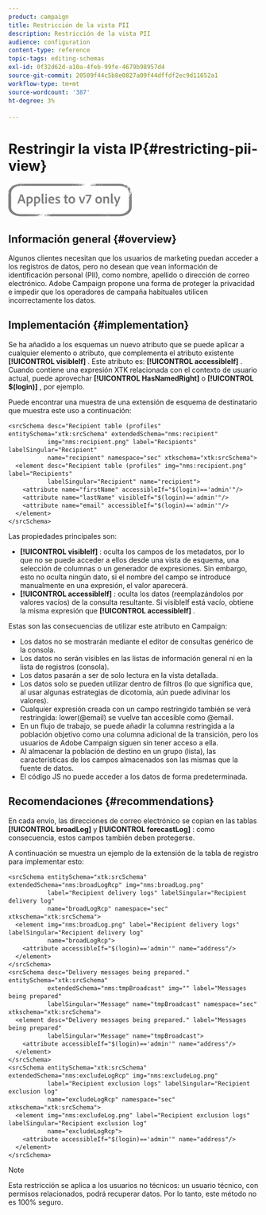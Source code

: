```yaml
---
product: campaign
title: Restricción de la vista PII
description: Restricción de la vista PII
audience: configuration
content-type: reference
topic-tags: editing-schemas
exl-id: 0f32d62d-a10a-4feb-99fe-4679b98957d4
source-git-commit: 20509f44c5b8e0827a09f44dffdf2ec9d11652a1
workflow-type: tm+mt
source-wordcount: '387'
ht-degree: 3%

---
```


# Restringir la vista IP{#restricting-pii-view}

![](../../assets/v7-only.svg)

## Información general {#overview}

Algunos clientes necesitan que los usuarios de marketing puedan acceder a los registros de datos, pero no desean que vean información de identificación personal (PII), como nombre, apellido o dirección de correo electrónico. Adobe Campaign propone una forma de proteger la privacidad e impedir que los operadores de campaña habituales utilicen incorrectamente los datos.

## Implementación {#implementation}

Se ha añadido a los esquemas un nuevo atributo que se puede aplicar a cualquier elemento o atributo, que complementa el atributo existente **[!UICONTROL visibleIf]** . Este atributo es: **[!UICONTROL accessibleIf]** . Cuando contiene una expresión XTK relacionada con el contexto de usuario actual, puede aprovechar **[!UICONTROL HasNamedRight]** o **[!UICONTROL $(login)]** , por ejemplo.

Puede encontrar una muestra de una extensión de esquema de destinatario que muestra este uso a continuación:

```
<srcSchema desc="Recipient table (profiles" entitySchema="xtk:srcSchema" extendedSchema="nms:recipient"
           img="nms:recipient.png" label="Recipients" labelSingular="Recipient"
           name="recipient" namespace="sec" xtkschema="xtk:srcSchema">
  <element desc="Recipient table (profiles" img="nms:recipient.png" label="Recipients"
           labelSingular="Recipient" name="recipient">
    <attribute name="firstName" accessibleIf="$(login)=='admin'"/>
    <attribute name="lastName" visibleIf="$(login)=='admin'"/>
    <attribute name="email" accessibleIf="$(login)=='admin'"/>
  </element>
</srcSchema>
```

Las propiedades principales son:

* **[!UICONTROL visibleIf]** : oculta los campos de los metadatos, por lo que no se puede acceder a ellos desde una vista de esquema, una selección de columnas o un generador de expresiones. Sin embargo, esto no oculta ningún dato, si el nombre del campo se introduce manualmente en una expresión, el valor aparecerá.
* **[!UICONTROL accessibleIf]** : oculta los datos (reemplazándolos por valores vacíos) de la consulta resultante. Si visibleIf está vacío, obtiene la misma expresión que **[!UICONTROL accessibleIf]** .

Estas son las consecuencias de utilizar este atributo en Campaign:

* Los datos no se mostrarán mediante el editor de consultas genérico de la consola.
* Los datos no serán visibles en las listas de información general ni en la lista de registros (consola).
* Los datos pasarán a ser de solo lectura en la vista detallada.
* Los datos solo se pueden utilizar dentro de filtros (lo que significa que, al usar algunas estrategias de dicotomía, aún puede adivinar los valores).
* Cualquier expresión creada con un campo restringido también se verá restringida: lower(@email) se vuelve tan accesible como @email.
* En un flujo de trabajo, se puede añadir la columna restringida a la población objetivo como una columna adicional de la transición, pero los usuarios de Adobe Campaign siguen sin tener acceso a ella.
* Al almacenar la población de destino en un grupo (lista), las características de los campos almacenados son las mismas que la fuente de datos.
* El código JS no puede acceder a los datos de forma predeterminada.

## Recomendaciones {#recommendations}

En cada envío, las direcciones de correo electrónico se copian en las tablas **[!UICONTROL broadLog]** y **[!UICONTROL forecastLog]** : como consecuencia, estos campos también deben protegerse.

A continuación se muestra un ejemplo de la extensión de la tabla de registro para implementar esto:

```
<srcSchema entitySchema="xtk:srcSchema" extendedSchema="nms:broadLogRcp" img="nms:broadLog.png"
           label="Recipient delivery logs" labelSingular="Recipient delivery log"
           name="broadLogRcp" namespace="sec" xtkschema="xtk:srcSchema">
  <element img="nms:broadLog.png" label="Recipient delivery logs" labelSingular="Recipient delivery log"
           name="broadLogRcp">
    <attribute accessibleIf="$(login)=='admin'" name="address"/>
  </element>
</srcSchema>
<srcSchema desc="Delivery messages being prepared." entitySchema="xtk:srcSchema"
           extendedSchema="nms:tmpBroadcast" img="" label="Messages being prepared"
           labelSingular="Message" name="tmpBroadcast" namespace="sec" xtkschema="xtk:srcSchema">
  <element desc="Delivery messages being prepared." label="Messages being prepared"
           labelSingular="Message" name="tmpBroadcast">
    <attribute accessibleIf="$(login)=='admin'" name="address"/>
  </element>
</srcSchema>
<srcSchema entitySchema="xtk:srcSchema" extendedSchema="nms:excludeLogRcp" img="nms:excludeLog.png"
           label="Recipient exclusion logs" labelSingular="Recipient exclusion log"
           name="excludeLogRcp" namespace="sec" xtkschema="xtk:srcSchema">
  <element img="nms:excludeLog.png" label="Recipient exclusion logs" labelSingular="Recipient exclusion log"
           name="excludeLogRcp">
    <attribute accessibleIf="$(login)=='admin'" name="address"/>
  </element>
</srcSchema>
```

>[!NOTE]
>
>Esta restricción se aplica a los usuarios no técnicos: un usuario técnico, con permisos relacionados, podrá recuperar datos. Por lo tanto, este método no es 100% seguro.
